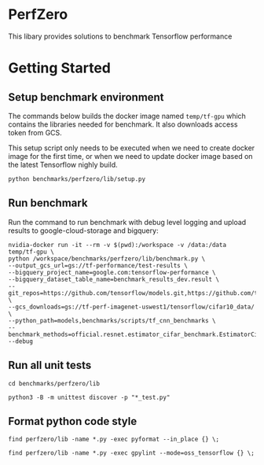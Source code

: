 # PerfZero

This libary provides solutions to benchmark Tensorflow performance


# Getting Started


## Setup benchmark environment

The commands below builds the docker image named `temp/tf-gpu` which contains the
libraries needed for benchmark. It also downloads access token from GCS.

This setup script only needs to be executed when we need to create docker image for the
first time, or when we need to update docker image based on the latest
Tensorflow nighly build.

```
python benchmarks/perfzero/lib/setup.py
```


## Run benchmark

Run the command to run benchmark with debug level logging and upload results to
google-cloud-storage and bigquery:

```
nvidia-docker run -it --rm -v $(pwd):/workspace -v /data:/data temp/tf-gpu \
python /workspace/benchmarks/perfzero/lib/benchmark.py \
--output_gcs_url=gs://tf-performance/test-results \
--bigquery_project_name=google.com:tensorflow-performance \
--bigquery_dataset_table_name=benchmark_results_dev.result \
--git_repos=https://github.com/tensorflow/models.git,https://github.com/tensorflow/benchmarks.git \
--gcs_downloads=gs://tf-perf-imagenet-uswest1/tensorflow/cifar10_data/ \
--python_path=models,benchmarks/scripts/tf_cnn_benchmarks \
--benchmark_methods=official.resnet.estimator_cifar_benchmark.EstimatorCifar10BenchmarkTests.unit_test
--debug
```


## Run all unit tests

```
cd benchmarks/perfzero/lib

python3 -B -m unittest discover -p "*_test.py"
```

## Format python code style

```
find perfzero/lib -name *.py -exec pyformat --in_place {} \;

find perfzero/lib -name *.py -exec gpylint --mode=oss_tensorflow {} \;
```

